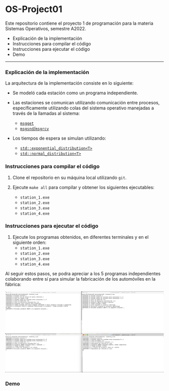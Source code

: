 # OS-Project01

Este repositorio contiene el proyecto 1 de programación para la materia Sistemas Operativos, semestre A2022.

- Explicación de la implementación
- Instrucciones para compilar el código
- Instrucciones para ejecutar el código
- Demo

-----

### Explicación de la implementación

La arquitectura de la implementación consiste en lo siguiente: 

- Se modeló cada estación como un programa independiente. 

- Las estaciones se comunican utilizando comunicación entre procesos, específicamente utilizando colas del sistema operativo manejadas a través de la llamadas
al sistema: 
    - [`msgget`](https://man7.org/linux/man-pages/man2/msgget.2.html)
    - [`msgsnd`/`msgrcv`](https://linux.die.net/man/2/msgsnd)

- Los tiempos de espera se simulan utilizando: 
    - [`std::exponential_distribution<T>`](https://en.cppreference.com/w/cpp/numeric/random/exponential_distribution)
    - [`std::normal_distribution<T>`](https://en.cppreference.com/w/cpp/numeric/random/normal_distribution)


### Instrucciones para compilar el código

1. Clone el repositorio en su máquina local utilizando `git`.

2. Ejecute `make all` para compilar y obtener los siguientes ejecutables:
    - `station_1.exe`
    - `station_2.exe`
    - `station_3.exe`
    - `station_4.exe`


### Instrucciones para ejecutar el código

1. Ejecute los programas obtenidos, en diferentes terminales y en el siguiente orden:
    - `station_1.exe`
    - `station_2.exe`
    - `station_3.exe`
    - `station_4.exe`


Al seguir estos pasos, se podra apreciar a los 5 programas independientes colaborando entre sí para simular la 
fabricación de los automóviles en la fábrica:

![imagen_1](imgs/img1.png)


### Demo
